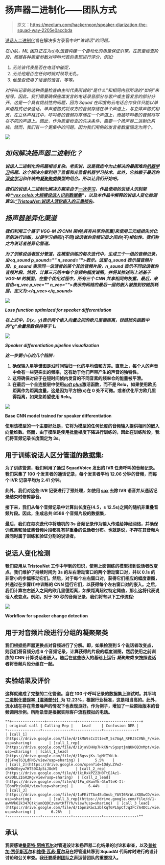 # 扬声器二进制化——团队方式

> 原文：<https://medium.com/hackernoon/speaker-diarization-the-squad-way-2205e0accbda>

[说话人二进制化](https://en.wikipedia.org/wiki/Speaker_diarisation)旨在解决多方录音中*时“谁说话”的问题。*

*在[小队](https://www.squadplatform.com/)，ML 团队正在为[小队语音](https://www.squadvoice.co/)构建一个自动化的质量保证引擎。在质量检查阶段，根据各种质量参数对呼叫代表的表现进行评分，例如:*

1.  *无论该代表是否在电话中催促，*
2.  *无论他是否在任何时候对领导无礼，*
3.  *他是否使用了恰当的语言，等等。*

*对呼叫记录的这种质量检查由主叫代表所说的“*是什么”和相同内容所说的“*如何”来指导。因此，我们需要确保座席发言的电话录音部分与客户或主管发言的部分分开。这是一个具有挑战性的问题，因为 Squad 在印度的云电话合作伙伴只能以单声道格式记录通话。单声道格式将双方的音频存储在单个声道上，与立体声格式相反，在立体声格式中，呼叫者的音频将存储在一个声道上，而被呼叫者的音频将写在不同的声道上。因此，作为质量检查的先决条件，需要一个扬声器二进制化系统。然而，我们有一个更集中的问题，因为我们用例的发言者数量固定为两个。***

***![](img/d101d803fa71f02f872c44ea3a02b9e5.png)***

## *****如何解决扬声器二进制化？*****

***说话人二进制化的问题相当复杂。老实说，这是我迄今为止解决的最困难的[机器学习](https://hackernoon.com/tagged/machine-learning)问题。这个解决方案利用了监督和非监督机器学习技术。此外，它依赖于最近的[深度学习](https://hackernoon.com/tagged/deep-learning)和传统的[凝聚聚类](http://scikit-learn.org/stable/modules/generated/sklearn.cluster.AgglomerativeClustering.html)模型的组合。所以让我们开始吧。***

***我们的说话人二进制化解决方案来自于[一次学习](https://www.youtube.com/watch?v=96b_weTZb2w&index=33&list=PLkDaE6sCZn6Gl29AoE31iwdVwSG-KnDzF)，作品使用的说话人识别架构:[“vox celeb:大规模说话人识别数据集](https://www.robots.ox.ac.uk/~vgg/publications/2017/Nagrani17/nagrani17.pdf)”，以及本作品中解释的说话人变化检测算法:[“TristouNet:说话人话轮嵌入的三重损失](http://herve.niderb.fr/download/pdfs/Bredin2017.pdf)。***

## *****扬声器差异化渠道*****

***我们利用三个基于 VGG-M 的 CNN 架构[具有共享的权重]来使用三元组损失优化范例进行训练，以便学习相同/(不同)说话者的音频记录之间的(不)相似性。我们称之为说话者差异化管道。***

***为了训练说话者区分管道，在模型训练的每次迭代中，生成三个一组的音频记录，由<q_sound p_sound="" n_sound="">表示。这里 q_sound 表示锚音频片段，p_sound 表示同一说话者的某个其他音频片段，n_sound 表示不同说话者的音频片段。然后，计算三元组中每个音频的幅度谱图，并将其推送到上述基于 VGG-M 的模型。在整个优化过程中，所有三个 CNN 共享相同的权重。最后，来自由<q_vec p_vec="" n_vec="">表示的网络的最后一层的嵌入被推到铰链损耗层，定义为:</q_vec></q_sound>***

***![](img/e061d35264b6991dd372549bd58f4de2.png)***

***Loss function optimized for speaker differentiation***

***在上式中，D(x，y)表示两个嵌入向量之间的欧几里德距离，铰链损失函数中的“g”余量常数保持等于 1。***

***![](img/af3ae88234d71afe6a84119138bad160.png)***

***Speaker differentiation pipeline visualization***

******这一步要小心的几个陷阱*** :***

1.  **确保输入星等谱图是沿时间轴归一化的平均值和方差。直觉上，每个人的声音中会有一些更突出的频率，这有助于他们声带产生的声音的独特性。**
2.  **这将确保对应于在短时间帧内发音的不同音素的频率仓的能量被平滑。**
3.  **在最后一个全连接层中使用[***soft plus***](https://keras.io/activations/#softplus)激活函数，而不是 Relu，如果使用欧氏距离作为距离度量，这是因为平方根(x)在 0 处不可微。或者优化平方欧几里得距离，如果您希望使用 Relu。**

**![](img/4d9a7c2915c3014383782a893bf39310.png)**

**Base CNN model trained for speaker differentiation**

**使用该模型的一个主要好处是，它将为模型的任何长度的音频输入提供相同的嵌入向量维数。然而，由于模型是使用批量梯度下降进行训练的，因此在训练阶段，我们将音频记录长度固定为 3s。**

## ****用于训练说话人区分管道的数据集:****

**为了训练管道，我们利用了通过 SquadVoice 发出的 IVR 任务呼叫的音频记录。我们采集了 100 个发言者的通话记录，每个发言者平均 12.06 分钟的音频，而每个 IVR 记录平均为 2.41 分钟。**

**此外，我们对这些 IVR 记录进行了预处理，如使用 [sox](http://sox.sourceforge.net/) 去除 IVR 语音并从通话记录结束时修剪静音。**

**接下来，我们从每个音频记录中计算出长度在(4.5，s 12.5s)之间的随机非重叠音频片段。因此，生成总共 8586 个音频片段的数据集，**

**最后，我们在每次迭代中将随机的 3s 音频记录作为输入传递给神经网络，并确保训练集和验证集音频片段都具有非重叠的说话者分布。也就是说，不存在其音频片段同时属于训练和验证分割的说话者。**

## ****说话人变化检测****

**我们应用从 TristouNet 工作中学到的知识，使用上面训练的模型找到说话者改变点。我们维护了持续时间为 3s 的左右滑动窗口的两个滑动窗口对，并以 0.1s 的非常小的步幅移动它们。然后，对于每个左右窗口对，获得它们相应的幅度谱图，并通过在步骤(1)中训练的 CNN 运行它们，以获得每个左右窗口对的嵌入。之后，我们计算左右嵌入之间的欧几里德距离，如果距离超过特定阈值，那么这将代表说话人改变点。例如，对于 30 秒的音频记录，我们将有以下工作流程:**

**![](img/8332d558e9afff7b778811b30ce52754.png)**

**Workflow for speaker change detection**

## ****用于对音频片段进行分组的凝聚聚类****

**我们根据扬声器更换点对音频进行了分解。即，如果检测到 5 个说话者改变点，则我们将音频分成 6 个音频记录，计算获得的片段的幅度谱图，然后使用之前训练的 CNN 计算说话者嵌入。随后在这些嵌入的基础上运行 ***凝聚聚类*** 来按照说话者将音频片段分组在一起。**

## ****实验结果及评价****

**这样就建成了完整的二化管道。当在 100 个呼叫记录的数据集上测试时。其平均[二进制化错误率【混淆部分】](http://pyannote.github.io/pyannote-metrics/reference.html#diarization)为 12.23%，根据行业标准，这是相当高的。此外，流水线在存在背景噪声的情况下也表现良好。作为例子，增加了一些原始版本的音频调用示例。所附录音是根据实际客户流程模拟的电话。**

```
**+---------------+-------------+-------------+---------------+
| original call | Calling Rep |    Lead     | Confusion DER |
+---------------+-------------+-------------+---------------+
| [call_1](https://drive.google.com/file/d/1kMW9sCcIt1exM_5s7AqA_RFRJ5CVNh_F/view?usp=sharing)        | [call_1_rep](https://drive.google.com/file/d/1BjaVDHHp7HkKNrvSgsptjmQUNOB3nMpt/view?usp=sharing)  | [call_1_lead](https://drive.google.com/file/d/18gsvjKs-lgMfIYN-b-3jSFvel63LdFN5/view?usp=sharing) |       5.5%    |
| [call_2](https://drive.google.com/open?id=1OdyLZVw2-x5MbXEeyw7HT50XJp5iJOcW)        | [call_2_rep](https://drive.google.com/file/d/1kiRxkPZ22H0TtEJAz1-oX8DbLZIGR2Kg/view?usp=sharing)  | [call_2_lead](https://drive.google.com/file/d/1Fu_dKunYk-GloTteK-Il-lBbnPhs9uDO/view?usp=sharing) |       6.44%   |
| [call_3](https://drive.google.com/file/d/1uFEi7TAx4Su3nub_YAVI6RrWLzXQ8wCD/view?usp=sharing)        | [call_3_rep](https://drive.google.com/file/d/1-awWVk62k347GtkjamOQ9CzvmvtKfTrh/view?usp=sharing)  | [call_3_lead](https://drive.google.com/file/d/1bpniRacLzblKqT6PLGpCfJq3FCrA4DCL/view?usp=sharing) |       6.26%   |
+---------------+-------------+-------------+---------------+**
```

## **承认**

**我要感谢[桑奇特·阿格瓦尔](https://www.linkedin.com/in/sanchit-aggarwal/)对管道设计和扬声器二化结果的讨论和审查，以及[普拉加·贾伊斯瓦尔](https://www.linkedin.com/in/pragyajswl/)和[维德·瓦苏·夏尔马](https://www.linkedin.com/in/ved-vasu-sharma-34588ba2/)在将管道转移到 SquadAI 代码库时进行的设计讨论和公关审查。我还要感谢[团队之声](https://www.squadvoice.co/)运营团队的重要投入。**